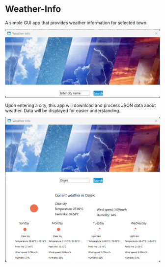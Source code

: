# Weather-Info
A simple GUI app that provides weather information for selected town.

![Screenshot](Docs/Pictures/app_1.png)

Upon entering a city, this app will download and process JSON data about weather. Data will be displayed for easier understanding.

![Screenshot](Docs/Pictures/app_2.png)
